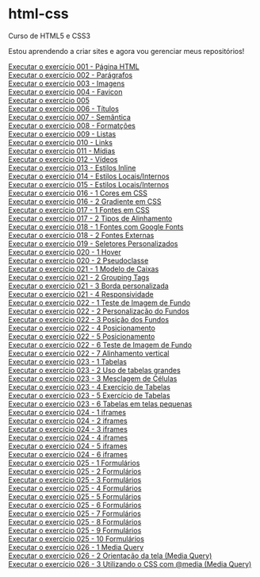 # html-css
 Curso de HTML5 e CSS3

Estou aprendendo a criar sites e agora vou gerenciar meus repositórios!

<a href="https://brunagiammelaro.github.io/html-css/exercicios/ex001/index.html">Executar o exercício 001 - Página HTML</a><br>
<a href="https://brunagiammelaro.github.io/html-css/exercicios/ex002/index.html">Executar o exercício 002 - Parágrafos</a><br>
<a href="https://brunagiammelaro.github.io/html-css/exercicios/ex003/index.html">Executar o exercício 003 - Imagens</a><br>
<a href="https://brunagiammelaro.github.io/html-css/exercicios/ex004/index.html">Executar o exercício 004 - Favicon</a><br>
<a href="https://brunagiammelaro.github.io/html-css/exercicios/ex005/index.html">Executar o exercício 005</a><br>
<a href="https://brunagiammelaro.github.io/html-css/exercicios/ex006/index.html">Executar o exercício 006 - Títulos</a><br>
<a href="https://brunagiammelaro.github.io/html-css/exercicios/ex007/index.html">Executar o exercício 007 - Semântica</a><br>
<a href="https://brunagiammelaro.github.io/html-css/exercicios/ex008/index.html">Executar o exercício 008 - Formatções</a><br>
<a href="https://brunagiammelaro.github.io/html-css/exercicios/ex009/index.html">Executar o exercício 009 - Listas</a><br>
<a href="https://brunagiammelaro.github.io/html-css/exercicios/ex010/index.html">Executar o exercício 010 - Links</a><br>
<a href="https://brunagiammelaro.github.io/html-css/exercicios/ex011/index.html">Executar o exercício 011 - Mídias</a><br>
<a href="https://brunagiammelaro.github.io/html-css/exercicios/ex012/imagens/index.html">Executar o exercício 012 - Vídeos</a><br>
<a href="https://brunagiammelaro.github.io/html-css/exercicios/ex013/index.html">Executar o exercício 013 - Estilos Inline</a><br>
<a href="https://brunagiammelaro.github.io/html-css/exercicios/ex014/index.html">Executar o exercício 014 - Estilos Locais/Internos</a><br>
<a href="https://brunagiammelaro.github.io/html-css/exercicios/ex015/index.html">Executar o exercício 015 - Estilos Locais/Internos</a><br>
<a href="https://brunagiammelaro.github.io/html-css/exercicios/ex016/cor01.html">Executar o exercício 016 - 1 Cores em CSS</a><br>
<a href="https://brunagiammelaro.github.io/html-css/exercicios/ex016/cor02.html">Executar o exercício 016 - 2 Gradiente em CSS</a><br>
<a href="https://brunagiammelaro.github.io/html-css/exercicios/ex017/fonte01.html">Executar o exercício 017 - 1 Fontes em CSS</a><br>
<a href="https://brunagiammelaro.github.io/html-css/exercicios/ex017/fonte02.html">Executar o exercício 017 - 2 Tipos de Alinhamento</a><br>
<a href="https://brunagiammelaro.github.io/html-css/exercicios/ex018/fonte01.html">Executar o exercício 018 - 1 Fontes com Google Fonts</a><br>
<a href="https://brunagiammelaro.github.io/html-css/exercicios/ex018/fonte02.html">Executar o exercício 018 - 2 Fontes Externas</a><br>
<a href="https://brunagiammelaro.github.io/html-css/exercicios/ex019/seletor01.html">Executar o exercício 019 - Seletores Personalizados</a><br>
<a href="https://brunagiammelaro.github.io/html-css/exercicios/ex020/hover.html">Executar o exercício 020 - 1 Hover</a><br>
<a href="https://brunagiammelaro.github.io/html-css/exercicios/ex020/pseudockasse.html">Executar o exercício 020 - 2 Pseudoclasse</a><br>
<a href="https://brunagiammelaro.github.io/html-css/exercicios/ex021/caixa01.html">Executar o exercício 021 - 1 Modelo de Caixas</a><br>
<a href="https://brunagiammelaro.github.io/html-css/exercicios/ex021/caixa02.html">Executar o exercício 021 - 2 Grouping Tags</a><br>
<a href="https://brunagiammelaro.github.io/html-css/exercicios/ex021/caixa03.html">Executar o exercício 021 - 3 Borda personalizada</a><br>
<a href="https://brunagiammelaro.github.io/html-css/exercicios/ex021b/responsividade.html">Executar o exercício 021 - 4 Responsividade</a><br>
<a href="https://brunagiammelaro.github.io/html-css/exercicios/ex022/fundo001.html">Executar o exercício 022 - 1 Teste de Imagem de Fundo</a><br>
<a href="https://brunagiammelaro.github.io/html-css/exercicios/ex022/fundo002.html">Executar o exercício 022 - 2 Personalização do Fundos</a><br>
<a href="https://brunagiammelaro.github.io/html-css/exercicios/ex022/fundo003.html">Executar o exercício 022 - 3 Posição dos Fundos</a><br>
<a href="https://brunagiammelaro.github.io/html-css/exercicios/ex022/fundo004.html">Executar o exercício 022 - 4 Posicionamento</a><br>
<a href="https://brunagiammelaro.github.io/html-css/exercicios/ex022/fundo005.html">Executar o exercício 022 - 5 Posicionamento</a><br>
<a href="https://brunagiammelaro.github.io/html-css/exercicios/ex022/fundo006.html">Executar o exercício 022 - 6 Teste de Imagem de Fundo</a><br>
<a href="https://brunagiammelaro.github.io/html-css/exercicios/ex022/fundo007.html">Executar o exercício 022 - 7 Alinhamento vertical</a><br>
<a href="https://brunagiammelaro.github.io/html-css/exercicios/ex023/tabela001.html">Executar o exercício 023 - 1 Tabelas</a><br>
<a href="https://brunagiammelaro.github.io/html-css/exercicios/ex023/tabela002.html">Executar o exercício 023 - 2 Uso de tabelas grandes</a><br>
<a href="https://brunagiammelaro.github.io/html-css/exercicios/ex023/tabela003.html">Executar o exercício 023 - 3 Mesclagem de Células</a><br>
<a href="https://brunagiammelaro.github.io/html-css/exercicios/ex023/tabela004.html">Executar o exercício 023 - 4 Exercício de Tabelas</a><br>
<a href="https://brunagiammelaro.github.io/html-css/exercicios/ex023/tabela005.html">Executar o exercício 023 - 5 Exercício de Tabelas</a><br>
<a href="https://brunagiammelaro.github.io/html-css/exercicios/ex023/tabela006.html">Executar o exercício 023 - 6 Tabelas em telas pequenas</a><br>
<a href="https://brunagiammelaro.github.io/html-css/exercicios/ex024/iframe001.html">Executar o exercício 024 - 1 iframes</a><br>
<a href="https://brunagiammelaro.github.io/html-css/exercicios/ex024/iframe002.html">Executar o exercício 024 - 2 iframes</a><br>
<a href="https://brunagiammelaro.github.io/html-css/exercicios/ex024/iframe003.html">Executar o exercício 024 - 3 iframes</a><br>
<a href="https://brunagiammelaro.github.io/html-css/exercicios/ex024/iframe004.html">Executar o exercício 024 - 4 iframes</a><br>
<a href="https://brunagiammelaro.github.io/html-css/exercicios/ex024/iframe005.html">Executar o exercício 024 - 5 iframes</a><br>
<a href="https://brunagiammelaro.github.io/html-css/exercicios/ex024/iframe006.html">Executar o exercício 024 - 6 iframes</a><br>
<a href="https://brunagiammelaro.github.io/html-css/exercicios/ex025/form001.html">Executar o exercício 025 - 1 Formulários</a><br>
<a href="https://brunagiammelaro.github.io/html-css/exercicios/ex025/form002.html">Executar o exercício 025 - 2 Formulários</a><br>
<a href="https://brunagiammelaro.github.io/html-css/exercicios/ex025/form003.html">Executar o exercício 025 - 3 Formulários</a><br>
<a href="https://brunagiammelaro.github.io/html-css/exercicios/ex025/form004.html">Executar o exercício 025 - 4 Formulários</a><br>
<a href="https://brunagiammelaro.github.io/html-css/exercicios/ex025/form005.html">Executar o exercício 025 - 5 Formulários</a><br>
<a href="https://brunagiammelaro.github.io/html-css/exercicios/ex025/form006.html">Executar o exercício 025 - 6 Formulários</a><br>
<a href="https://brunagiammelaro.github.io/html-css/exercicios/ex025/form006.html">Executar o exercício 025 - 7 Formulários</a><br>
<a href="https://brunagiammelaro.github.io/html-css/exercicios/ex025/form008.html">Executar o exercício 025 - 8 Formulários</a><br>
<a href="https://brunagiammelaro.github.io/html-css/exercicios/ex025/form009.html">Executar o exercício 025 - 9 Formulários</a><br>
<a href="https://brunagiammelaro.github.io/html-css/exercicios/ex025/form010.html">Executar o exercício 025 - 10 Formulários</a><br>
<a href="https://brunagiammelaro.github.io/html-css/exercicios/ex026/mq001/index.html">Executar o exercício 026 - 1 Media Query</a><br>
<a href="https://brunagiammelaro.github.io/html-css/exercicios/ex026/mq002/index.html">Executar o exercício 026 - 2 Orientação da tela (Media Query)</a><br>
<a href="https://brunagiammelaro.github.io/html-css/exercicios/ex026/mq003/index.html">Executar o exercício 026 - 3 Utilizando o CSS com @media (Media Query)</a><br>